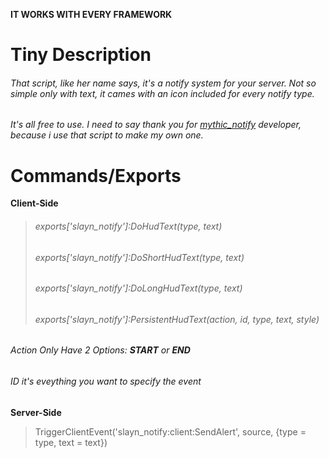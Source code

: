 **IT WORKS WITH EVERY FRAMEWORK**
# Tiny Description
###### That script, like her name says, it's a notify system for your server. Not so simple only with text, it cames with an icon included for every notify type.
###### It's all free to use. I need to say thank you for [mythic_notify](https://github.com/JayMontana36/mythic_notify) developer, because i use that script to make my own one.

# Commands/Exports
**Client-Side**
> ###### exports['slayn_notify']:DoHudText(type, text)
> ###### exports['slayn_notify']:DoShortHudText(type, text)
> ###### exports['slayn_notify']:DoLongHudText(type, text)
> ###### exports['slayn_notify']:PersistentHudText(action, id, type, text, style)
###### *Action Only Have 2 Options:* **START** *or* **END**
###### *ID it's eveything you want to specify the event*

**Server-Side**
> TriggerClientEvent('slayn_notify:client:SendAlert', source, {type = type, text = text})

